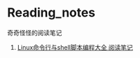 # Reading_notes
 奇奇怪怪的阅读笔记
1. [Linux命令行与shell脚本编程大全 阅读笔记](https://github.com/ccloveak/Reading_notes/blob/master/Linux%E5%91%BD%E4%BB%A4%E8%A1%8C%E4%B8%8Eshell%E8%84%9A%E6%9C%AC%E7%BC%96%E7%A8%8B%E5%A4%A7%E5%85%A8_%E9%98%85%E8%AF%BB%E7%AC%94%E8%AE%B0.ipynb)
